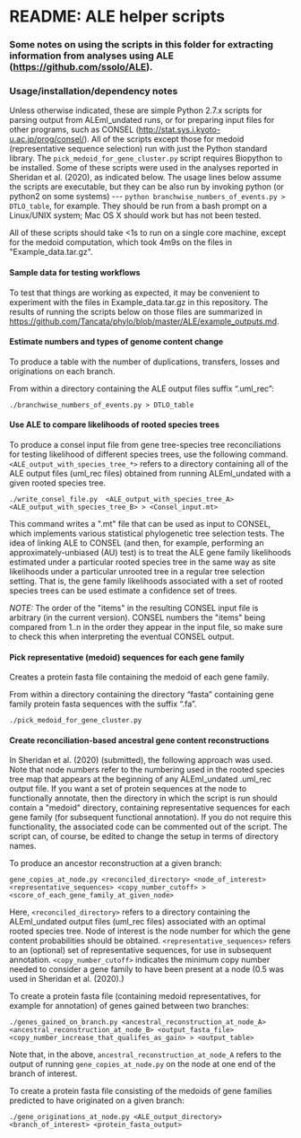 # README: ALE helper scripts

### Some notes on using the scripts in this folder for extracting information from analyses using ALE (https://github.com/ssolo/ALE).

### Usage/installation/dependency notes

Unless otherwise indicated, these are simple Python 2.7.x scripts for parsing output from ALEml_undated runs, or for preparing input files for other programs, such as CONSEL (http://stat.sys.i.kyoto-u.ac.jp/prog/consel/). All of the scripts except those for medoid (representative sequence selection) run with just the Python standard library. The `pick_medoid_for_gene_cluster.py` script requires Biopython to be installed. Some of these scripts were used in the analyses reported in Sheridan et al. (2020), as indicated below. The usage lines below assume the scripts are executable, but they can be also run by invoking python (or python2 on some systems) --- `python branchwise_numbers_of_events.py > DTLO_table`, for example. They should be run from a bash prompt on a Linux/UNIX system; Mac OS X should work but has not been tested. 

All of these scripts should take <1s to run on a single core machine, except for the medoid computation, which took 4m9s on the files in "Example_data.tar.gz".

#### Sample data for testing workflows

To test that things are working as expected, it may be convenient to experiment with the files in Example_data.tar.gz in this repository. The results of running the scripts below on those files are summarized in https://github.com/Tancata/phylo/blob/master/ALE/example_outputs.md.


#### Estimate numbers and types of genome content change
To produce a table with the number of duplications, transfers, losses and originations on each branch.

From within a directory containing the ALE output files suffix “.uml_rec”:
```
./branchwise_numbers_of_events.py > DTLO_table
```

#### Use ALE to compare likelihoods of rooted species trees

To produce a consel input file from gene tree-species tree reconciliations for testing likelihood of different species trees, use the following command. `<ALE_output_with_species_tree_*>` refers to a directory containing all of the ALE output files (uml_rec files) obtained from running ALEml_undated with a given rooted species tree.

```
./write_consel_file.py  <ALE_output_with_species_tree_A> <ALE_output_with_species_tree_B> > <Consel_input.mt>
```
This command writes a ".mt" file that can be used as input to CONSEL, which implements various statistical phylogenetic tree selection tests. The idea of linking ALE to CONSEL (and then, for example, performing an approximately-unbiased (AU) test) is to treat the ALE gene family likelihoods estimated under a particular rooted species tree in the same way as site likelihoods under a particular unrooted tree in a regular tree selection setting. That is, the gene family likelihoods associated with a set of rooted species trees can be used estimate a confidence set of trees.  

*NOTE:* The order of the "items" in the resulting CONSEL input file is arbitrary (in the current version). CONSEL numbers the "items" being compared from 1..n in the order they appear in the input file, so make sure to check this when interpreting the eventual CONSEL output. 

#### Pick representative (medoid) sequences for each gene family

Creates a protein fasta file containing the medoid of each gene family.

From within a directory containing the directory “fasta” containing gene family protein fasta sequences with the suffix “.fa”.
```
./pick_medoid_for_gene_cluster.py
```

#### Create reconciliation-based ancestral gene content reconstructions

In Sheridan et al. (2020) (submitted), the following approach was used. Note that node numbers refer to the numbering used in the rooted species tree map that appears at the beginning of any ALEml_undated .uml_rec output file. If you want a set of protein sequences at the node to functionally annotate, then the directory in which the script is run should contain a "medoid" directory, containing representative sequences for each gene family (for subsequent functional annotation). If you do not require this functionality, the associated code can be commented out of the script. The script can, of course, be edited to change the setup in terms of directory names.

To produce an ancestor reconstruction at a given branch:

```
gene_copies_at_node.py <reconciled_directory> <node_of_interest> <representative_sequences> <copy_number_cutoff> > <score_of_each_gene_family_at_given_node>
```

Here, `<reconciled_directory>` refers to a directory containing the ALEml_undated output files (uml_rec files) associated with an optimal rooted species tree. Node of interest is the node number for which the gene content probabilities should be obtained. `<representative_sequences>` refers to an (optional) set of representative sequences, for use in subsequent annotation. `<copy_number_cutoff>` indicates the minimum copy number needed to consider a gene family to have been present at a node (0.5 was used in Sheridan et al. (2020).)

To create a protein fasta file (containing medoid representatives, for example for annotation) of genes gained between two branches:

```
./genes_gained_on_branch.py <ancestral_reconstruction_at_node_A> <ancestral_reconstruction_at_node_B> <output_fasta_file> <copy_number_increase_that_qualifes_as_gain> > <output_table>
```

Note that, in the above, `ancestral_reconstruction_at_node_A` refers to the output of running `gene_copies_at_node.py` on the node at one end of the branch of interest.

To create a protein fasta file consisting of the medoids of gene families predicted to have originated on a given branch: 

```
./gene_originations_at_node.py <ALE_output_directory> <branch_of_interest> <protein_fasta_output>
```
